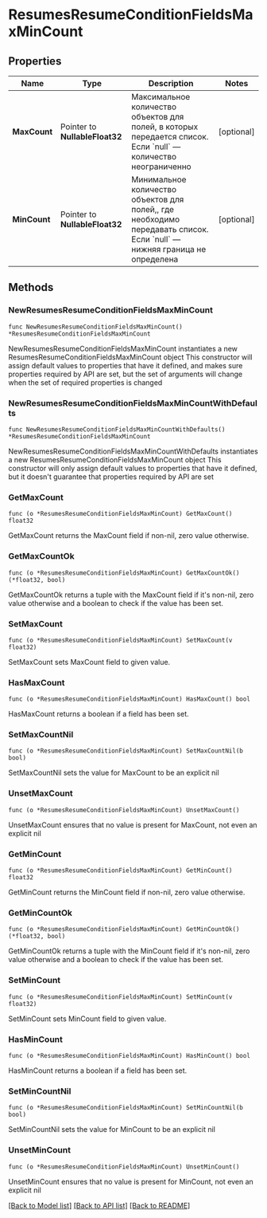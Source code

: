 # ResumesResumeConditionFieldsMaxMinCount

## Properties

Name | Type | Description | Notes
------------ | ------------- | ------------- | -------------
**MaxCount** | Pointer to **NullableFloat32** | Максимальное количество объектов для полей, в которых передается список. Если &#x60;null&#x60; — количество неограниченно | [optional] 
**MinCount** | Pointer to **NullableFloat32** | Минимальное количество объектов для полей,, где необходимо передавать список. Если &#x60;null&#x60; — нижняя граница не определена | [optional] 

## Methods

### NewResumesResumeConditionFieldsMaxMinCount

`func NewResumesResumeConditionFieldsMaxMinCount() *ResumesResumeConditionFieldsMaxMinCount`

NewResumesResumeConditionFieldsMaxMinCount instantiates a new ResumesResumeConditionFieldsMaxMinCount object
This constructor will assign default values to properties that have it defined,
and makes sure properties required by API are set, but the set of arguments
will change when the set of required properties is changed

### NewResumesResumeConditionFieldsMaxMinCountWithDefaults

`func NewResumesResumeConditionFieldsMaxMinCountWithDefaults() *ResumesResumeConditionFieldsMaxMinCount`

NewResumesResumeConditionFieldsMaxMinCountWithDefaults instantiates a new ResumesResumeConditionFieldsMaxMinCount object
This constructor will only assign default values to properties that have it defined,
but it doesn't guarantee that properties required by API are set

### GetMaxCount

`func (o *ResumesResumeConditionFieldsMaxMinCount) GetMaxCount() float32`

GetMaxCount returns the MaxCount field if non-nil, zero value otherwise.

### GetMaxCountOk

`func (o *ResumesResumeConditionFieldsMaxMinCount) GetMaxCountOk() (*float32, bool)`

GetMaxCountOk returns a tuple with the MaxCount field if it's non-nil, zero value otherwise
and a boolean to check if the value has been set.

### SetMaxCount

`func (o *ResumesResumeConditionFieldsMaxMinCount) SetMaxCount(v float32)`

SetMaxCount sets MaxCount field to given value.

### HasMaxCount

`func (o *ResumesResumeConditionFieldsMaxMinCount) HasMaxCount() bool`

HasMaxCount returns a boolean if a field has been set.

### SetMaxCountNil

`func (o *ResumesResumeConditionFieldsMaxMinCount) SetMaxCountNil(b bool)`

 SetMaxCountNil sets the value for MaxCount to be an explicit nil

### UnsetMaxCount
`func (o *ResumesResumeConditionFieldsMaxMinCount) UnsetMaxCount()`

UnsetMaxCount ensures that no value is present for MaxCount, not even an explicit nil
### GetMinCount

`func (o *ResumesResumeConditionFieldsMaxMinCount) GetMinCount() float32`

GetMinCount returns the MinCount field if non-nil, zero value otherwise.

### GetMinCountOk

`func (o *ResumesResumeConditionFieldsMaxMinCount) GetMinCountOk() (*float32, bool)`

GetMinCountOk returns a tuple with the MinCount field if it's non-nil, zero value otherwise
and a boolean to check if the value has been set.

### SetMinCount

`func (o *ResumesResumeConditionFieldsMaxMinCount) SetMinCount(v float32)`

SetMinCount sets MinCount field to given value.

### HasMinCount

`func (o *ResumesResumeConditionFieldsMaxMinCount) HasMinCount() bool`

HasMinCount returns a boolean if a field has been set.

### SetMinCountNil

`func (o *ResumesResumeConditionFieldsMaxMinCount) SetMinCountNil(b bool)`

 SetMinCountNil sets the value for MinCount to be an explicit nil

### UnsetMinCount
`func (o *ResumesResumeConditionFieldsMaxMinCount) UnsetMinCount()`

UnsetMinCount ensures that no value is present for MinCount, not even an explicit nil

[[Back to Model list]](../README.md#documentation-for-models) [[Back to API list]](../README.md#documentation-for-api-endpoints) [[Back to README]](../README.md)



